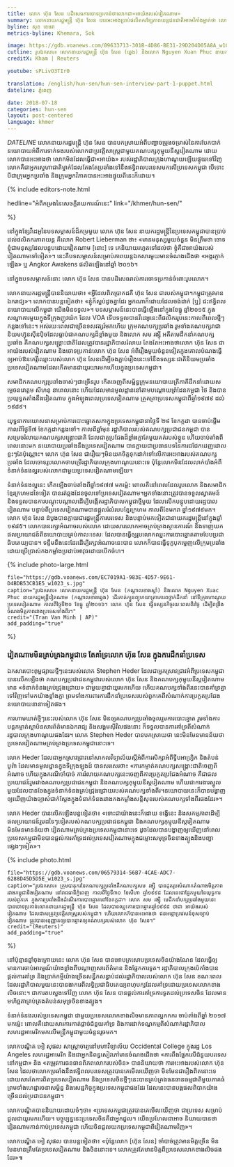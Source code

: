 ```yaml
---
title: លោក ហ៊ុន សែន បដិសេធ​ការ​ចោទ​ប្រកាន់​ថា​លោក​ជា​«អាយ៉ង​របស់​វៀត​ណាម»
summary: លោក​នាយក​រដ្ឋ​មន្ត្រី​ ហ៊ុន សែន បាន​អះអាង​ប្រាប់​ផលិត​ករ​ខ្សែភាពយន្ត​ជនជាតិ​អាមេរិកាំង​ម្នាក់​ថា លោក​គឺជា​អ្នក​សេ្នហា​ជាតិ ដែល​ប្រឆាំង​នឹង​ឥទ្ធិពល​បរទេស បើ​ទោះបី​ជា​គណបក្ស​ប្រឆាំង​ និង​អ្នក​វិភាគ​មួយ​ចំនួន បាន​ចោទ​ប្រកាន់​លោក​ផ្ទុយ​ពី​នេះ​ក៏​ដោយ។
byline: សុខ ខេមរា
metrics-byline: Khemara, Sok

image: https://gdb.voanews.com/09633713-301B-4D86-BE31-29D204D05A8A_w1023_s.jpg
cutline: រូបឯកសារ៖ លោកនាយករដ្ឋមន្ត្រី ហ៊ុន សែន (ឆ្វេង)​ និង​លោក Nguyen Xuan Phuc នាយករដ្ឋមន្ត្រីវៀតណាម ចូលរួម​ពិធី​ចុះ​ហត្ថលេខាមួយនៅ​វិមាន​រដ្ឋាភិបាល​វៀតណាម នៅទីក្រុងហាណូយ ប្រទេស​វៀតណាម។ 
creditX: Kham | Reuters

youtube: sPLivO3TIr0

translation: /english/hun-sen/hun-sen-interview-part-1-puppet.html
dateline: ភ្នំពេញ

date: 2018-07-18
categories: hun-sen
layout: post-centered
language: khmer
---
```



$DATELINE$ លោក​នាយក​រដ្ឋមន្ត្រី ហ៊ុន សែន បាន​បកស្រាយ​អំពី​បញ្ហា​ចម្រូង​ចម្រាស់​នៃ​ការ​បែកបាក់​នយោបាយ​អំពី​ការ​ទាក់ទង​របស់​លោក​ជា​ប្រវត្តិសាស្ត្រ​ជាមួយ​គណបក្ស​កុម្មុយនីស្ត​វៀតណាម ដោយ​លោក​បាន​អះអាង​ថា លោក​មិន​ដែល​ធ្វើជា​«អាយ៉ង» របស់​រដ្ឋាភិបាល​ក្រុង​ហាណូយ​ឡើយ​ ផ្ទុយទៅវិញ​លោក​គឺ​ជា​អ្នក​ស្នេហា​ជាតិ​ម្នាក់​ដែល​តែងតែ​ប្រឆាំង​ទៅ​នឹង​ឥទ្ធិពល​បរទេស​មក​លើ​ប្រទេស​កម្ពុជា បើ​ទោះ​បី​ជា​ក្រុម​អ្នក​ប្រឆាំង និង​ក្រុម​អ្នកវិភាគ​បាន​អះអាង​ផ្ទុយពី​នេះ​ក៏ដោយ។


{% include editors-note.html 

hedline="អំពីកម្រងនៃ​សេចក្តីរាយការណ៍នេះ"
link="/khmer/hun-sen/"

%}


នៅ​ក្នុង​ខ្សែ​វីដេអូ​នៃ​បទ​សម្ភាសន៍​ដ៏កម្រ​មួយ ​លោក ហ៊ុន សែន នាយក​រដ្ឋមន្ត្រី​នៃ​ប្រទេស​កម្ពុជា​ បាន​ប្រាប់​ដល់​ផលិតករភាពយន្ត​ គឺ​លោក Robert ​Lieberman ​ថា៖ «មាន​មនុស្ស​មួយ​ចំនួន​ មិន​ត្រឹម​ថា ចោទ​ខ្ញុំ​ជា​មនុស្ស​ដែល​​បន្តុប​ដោយ​វៀតណាម [នោះ] ទេ​ គេ​និយាយ​រហូត​ទៅ​ដល់​ថា ខ្ញុំ​គឺជា​អា​យ៉ង​របស់​វៀតណាម​ទៅ​ទៀត»។ នេះ​គឺ​បទ​សម្ភាសន៍​សម្រាប់​ភាពយន្ត​ឯកសារ​មួយ​មាន​ចំណង​ជើង​ថា «អង្គរ​ភ្ញាក់​ឡើង» ឬ Angkor Awakens ផលិត​ឡើ​ង​នៅ​ឆ្នាំ ២០១៦។

នៅក្នុង​បទសម្ភាសន៍​នោះ លោក ហ៊ុន សែន បាន​បដិសេធ​រាល់​ការ​ចោទ​ប្រកាន់​ចំពោះ​រូប​លោក។

លោក​នាយក​រដ្ឋមន្ត្រី​បាន​និយាយ​ថា៖ «អ្វី​ដែល​ពិតប្រាកដ​គឺ ហ៊ុន សែន ជា​របស់​កម្ពុជា។​ កម្ពុជា​ត្រូវ​មាន​ឯករាជ្យ»។​ លោក​បាន​បន្ត​ទៀត​ថា៖ «ខ្ញុំ​ក៏​ស្អប់​ដូចគ្នា​ដែរ អ្នកណា​ក៏ដោយ​ដែល​ចង់​ដាក់ [ឬ] ជះ​ឥទ្ធិពល​នយោបាយ​លើ​កម្ពុជា យើង​មិន​ទទួល»។
បទ​សម្ភាសន៍​នេះ​បាន​ធ្វើ​ឡើង​នៅ​ក្នុង​ខែធ្នូ ឆ្នាំ​២០១៥​ ក្នុង​សណ្ឋាគារ​មួយ​ក្នុង​ទីក្រុង​ញូវយ៉ក ដែល VOA ទើប​ទទួល​បាន​វីដេអូ​នេះ​ពី​ផលិករ​រូប​នេះ​កាលពី​ពេល​ថ្មីៗ​កន្លង​ទៅ​នេះ។
អស់​រយៈពេល​ជា​ច្រើន​ទសវត្សរ៍​មក​ហើយ ក្រុម​គណបក្ស​ប្រឆាំង រួមទាំង​គណបក្ស​រាជានិយម​ហ៊្វុនស៊ីនប៉ិច​ដែល​ធ្លាប់​ជា​គណបក្ស​ដ៏​ខ្លាំង​មួយ​ និង​លោក សម រង្ស៊ី អតីត​មេដឹកនាំ​គណបក្ស​ប្រឆាំង​ គឺ​គណបក្ស​សង្គ្រោះជាតិ​ដែល​ត្រូវបាន​រដ្ឋាភិបាល​រំលាយ តែង​តែ​អះអាង​ថា​ លោក ហ៊ុន សែន ជា​អាយ៉ង​របស់​វៀតណាម និង​ចោទ​ប្រកាន់​លោក​ ហ៊ុន សែន អំពី​រឿង​មួយ​ចំនួន​ទៀត ​ក្នុង​គោលបំណង​ធ្វើឲ្យ​អាប់ឱន​កេរ្តិ៍​ឈ្មោះ​របស់​លោក ហ៊ុន សែន ​ដើម្បី​ចង​ភ្ជាប់​រឿងនេះ​ទៅនឹង​ទស្សនៈ​ជាតិនិយម​ប្រឆាំង​ប្រទេស​វៀតណាម​ ដែល​កើត​មាន​ជា​យូរយារ​មក​ហើយ​ក្នុង​ប្រទេស​កម្ពុជា។

សមាជិក​គណបក្ស​ប្រឆាំង​ចាស់ៗ​ជាច្រើន​រូប កើត​ចេញ​ពី​សម្ព័ន្ធ​ក្រុម​នយោបាយ​ត្រីភាគី​ដឹកនាំ​ដោយ​សម្តេច​នរោត្តម​ សីហនុ នា​ពេល​នោះ ហើយ​ដែល​មាន​មូលដ្ឋាន​នៅ​តាម​បណ្តោយ​ព្រំដែន​កម្ពុជា ថៃ និង​បាន​ប្រយុទ្ធ​តតាំង​នឹង​វៀតណាម ក្នុង​អំឡុង​ពេល​ប្រទេស​វៀតណាម ត្រួតត្រា​ប្រទេស​កម្ពុជា​ពីឆ្នាំ​១៩៧៩ ដល់​១៩៨៩។ 

យុទ្ធនាការ​ឃោសនា​សម្រាប់​ការ​បោះឆ្នោត​សភា​ក្នុង​ប្រទេស​កម្ពុជា​នាថ្ងៃទី ២៩ ខែ​កក្កដា បាន​ចាប់​ផ្តើម​កាលពី​ថ្ងៃទី៧ ខែ​កក្កដា​កន្លង​ទៅ។ កាលពី​ឆ្នាំមុន រដ្ឋាភិបាល​របស់​គណបក្ស​ប្រជាជន​កម្ពុជា បាន​សម្រេច​រំលាយ​គណបក្ស​សង្គ្រោះជាតិ ដែល​ជា​គូប្រជែង​ដ៏​ខ្លាំងក្លា​តែ​មួយ​គត់​របស់​ខ្លួន ហើយ​ចាប់​តាំង​ពី​ពេល​នោះ​មក​ នយោបាយ​ប្រឆាំង​នឹង​ប្រទេស​វៀតណាម បាន​ក្លាយជា​ប្រធានបទ​នៃ​ការ​ជជែក​ដេញដោល​ខ្លះៗ​តែប៉ុណ្ណោះ។
លោក​ ហ៊ុន សែន ជា​រឿយៗ​មិន​យក​ចិត្តទុក​ដាក់​ទៅលើ​ការ​អះអាង​របស់​គណបក្ស​ប្រឆាំង​ ដែល​ចោទ​រូប​លោក​ថា​ បម្រើ​រដ្ឋាភិបាល​ក្រុង​ហាណូយ​នោះ​ទេ ប៉ុន្តែ​លោក​មិន​ដែល​លាក់បាំង​អំពី​ទំនាក់​ទំនង​ល្អ​របស់​លោក​ជាមួយ​ប្រទេស​វៀតណាម​ឡើយ។​ 

ទំនាក់​ទំនង​ល្អ​នេះ​ កើតឡើង​ចាប់​តាំង​ពីឆ្នាំ​១៩៧៧​ មក​ម្ល៉េះ ពោល​គឺ​នៅ​ពេល​ដែល​រូប​លោក និង​សមាជិក​ខ្មែរក្រហម​ដទៃទៀត បាន​រត់​ឆ្លងដែន​ចូល​ទៅ​ប្រទេស​វៀតណាម។​ អ្នក​ទាំង​នោះ​ត្រូវបាន​ទទួល​ស្វាគមន៍​ និង​ទទួល​បាន​ការ​បណ្តុះ​បណ្តាល​ដើម្បី​បង្កើត​រដ្ឋាភិបាល​កម្ពុជា​ថ្មី​មួយ ដែល​លើក​បន្តុប​ដោយ​រដ្ឋបាល​វៀតណាម​ បន្ទាប់ពី​ប្រទេស​វៀតណាម​បាន​ផ្តួល​រំលំ​របប​ខ្មែរក្រហម កាលពី​ខែមករា ​ឆ្នាំ១៩៧៩​មក។
​
លោក​ ហ៊ុន​ សែន ដំបូង​បាន​ក្លាយ​ជា​រដ្ឋមន្ត្រីការ​បរទេស និង​បន្ទាប់មក​ទៀត​ជា​នាយក​រដ្ឋមន្ត្រី​នៅក្នុងឆ្នាំ​១៩៨៥។​ លោក​បាន​រក្សា​អំណាច​របស់​លោក ដោយសារ​លោក​អាច​គ្រប់គ្រង​ស្ថានការណ៍ និង​ទាញ​យក​ផលប្រយោជន៍​ពី​នយោបាយ​គ្រប់​កាលៈទេសៈ ដែល​បាន​ធ្វើ​ឲ្យ​រូប​លោក​ឈ្នះ​ការ​បោះឆ្នោត​តាម​បែប​ប្រជាធិបតេយ្យ​បាន។ ទន្ទឹមនឹង​នេះ​ដែរ ​ដើម្បី​រក្សា​អំណាច​នេះ​បាន លោក​ក៏​បាន​ធ្វើ​ទុក្ខបុកម្នេញ​លើ​ក្រុម​ប្រឆាំង​ដោយ​ប្រើប្រាស់​កង​កម្លាំង​ប្រដាប់​អាវុធ​ដោយ​បើក​ចំហ។






{% include photo-large.html 
 
	file="https://gdb.voanews.com/EC7019A1-983E-4D57-9E61-D4BDB53CB1E5_w1023_s.jpg"
	caption="រូបឯកសារ៖ លោក​នាយករដ្ឋមន្ត្រី ហ៊ុន សែន (កណ្តាលខាងស្តាំ) និងលោក Nguyen Xuac Phuc នាយករដ្ឋមន្ត្រីវៀតណាម (កណ្តាលខាងឆ្វេង) ដើរកាត់​ក្បួន​ព្យុហយាត្រា​គោរពថ្នាក់​ដឹកនាំ នៅ​ទីក្រុង​ហាណូយ ប្រទេសវៀតណាម កាលពីថ្ងៃទី២០ ខែធ្នូ ឆ្នាំ២០១៦។ លោក​ ហ៊ុន សែន ធ្វើទស្សនកិច្ចរយៈពេលពីរថ្ងៃ ដើម្បីពង្រឹង​ចំណង​មិត្តភាព​រវាង​ប្រទេស​ទាំងពីរ។"
	credit="(Tran Van Minh | AP)"
	add_padding="true"

%}


### វៀតណាម​មិន​គ្រប់គ្រង​កម្ពុជា​ទេ តែ​គាំទ្រ​លោក ហ៊ុ​ន សែន ក្នុងការ​ដឹកនាំ​ប្រទេស ###

ឯកសារ​បោះពុម្ព​ផ្សាយ​ថ្មីៗ​នេះ​របស់​លោក Stephen Heder ដែល​ជា​អ្នក​ស្រាវជ្រាវ​អំពី​ប្រទេស​កម្ពុជា​ បាន​លើកឡើង​ថា គណបក្ស​ប្រជាជន​កម្ពុជា​របស់​លោក ហ៊ុន សែន និង​គណបក្ស​កុម្មុយនីស្ត​វៀតណាម​មាន «ទំនាក់ទំនង​គ្រប់​ជ្រុង​ជ្រោយ» ជាមួយ​គ្នា​ជា​យូរ​មក​ហើយ ហើយ​គណបក្ស​ទាំងពីរ​នេះ​បាន​គាំទ្រ​គ្នា​ទៅវិញ​ទៅមក​យ៉ាង​ខ្លាំងក្លា ព្រមទាំង​ការពារ​ការ​ដឹក​នាំ​ប្រទេស​របស់​ពួកគេ​ពី​សំណាក់​ការ​ប្រកួតប្រជែង​នយោបាយ​នានា​ទៀត​ផង។

ការ​ហាម​ឃាត់​ថ្មីៗ​នេះ​របស់​លោក ហ៊ុន​ សែន ​មិន​ឲ្យ​គណបក្ស​ប្រឆាំង​ចូលរួម​ការ​បោះឆ្នោត រួម​ទាំង​ការ​បន្ត​កម្ចាត់​ស្ថាប័ន​សារព័ត៌មាន​ឯករាជ្យ និង​សង្គម​ស៊ីវិល​ផង​នោះ ក៏​ទទួល​បាន​ការ​គាំទ្រ​ពី​សំណាក់​រដ្ឋបាល​ក្រុង​ហាណូយ​ផងដែរ។ លោក Stephen Heder បាន​បកស្រាយ​ថា នេះ​មិនមែន​មាន​ន័យ​ថា ប្រទេស​វៀតណាម​គ្រប់គ្រង​ប្រទេស​កម្ពុជា​នោះ​ទេ។

លោក​ Heder ដែល​ជា​អ្នក​ស្រាវជ្រាវ​នៅ​សាកល​វិទ្យាល័យ​ស្តី​អំពី​ការ​សិក្សា​អំពី​ទ្វីបអាហ្វ្រិក និង​តំបន់​បូព៌ា ដែល​មាន​មូលដ្ឋាន​ក្នុង​ទីក្រុងឡុងដ៍ បាន​សរសេរ​ថា៖ «ការ​កម្ចាត់​គណបក្ស​សង្គ្រោះជាតិ​ចេញ​ពី​អំណាច ហើយ​ក្នុង​ករណី​ចាំបាច់​ ការ​រំលាយ​គណបក្ស​នេះ​ចេញ​ពី​ការ​ប្រកួត​ប្រជែង​អំណាច គឺជា​ផល​ប្រយោជន៍​រួម​រវាង​គណបក្ស​ប្រជាជន​កម្ពុជា​ និង​គណបក្ស​កុម្មុយនីស្ត​វៀតណាម ហើយ​ជា​ការងារ​ស្នូល​មួយ​ ដែល​បាន​ចែង​ក្នុង​ទំនាក់​ទំនង​គ្រប់​ជ្រុងជ្រោយ​របស់​គណបក្ស​ទាំងពីរ។​ 
នយោបាយ​នេះ​ក៏បាន​បង្ហាញ​ឲ្យ​ឃើញ​យ៉ាង​ច្បាស់​ជាក់ស្តែង​ក្នុង​ទំនាក់​ទំនង​រវាង​កង​កម្លាំង​សន្តិសុខ​របស់​គណបក្ស​ទាំងពីរ​ផង​ដែរ»។

លោក​ Heder បាន​លើកឡើង​បន្ត​ទៀត​ថា៖ «ទោះជា​យ៉ាងនេះ​ក៏ដោយ ទង្វើ​នេះ និង​សកម្មភាព​ដើម្បី​ផលប្រយោជន៍​រួម​ដទៃៗ​ទៀត​របស់​គណបក្ស​ប្រជាជន​កម្ពុជា និង​គណបក្ស​កុម្មុយនីស្ត​វៀតណាម​ មិនមែន​មានន័យ​ថា​ វៀតណាម​គ្រប់គ្រង​ប្រទេស​កម្ពុជា​នោះ​ទេ ដូច​ដែល​បាន​បង្ហាញ​ឲ្យ​ឃើញ​នៅពេល​ប្រទេស​កម្ពុជា​​មិនបាន​​ផ្តល់​ការ​គាំទ្រ​ដល់​ប្រទេស​វៀតណាម​ក្នុង​ជម្លោះ​សមុទ្រ​ចិន​ខាង​ត្បូង​និង​បញ្ហា​ផ្សេងៗ​ទៀត»។





{% include photo.html 
 
	file="https://gdb.voanews.com/06579314-56B7-4CAE-ADC7-6288D45D5D5E_w1023_s.jpg"
	caption="រូបឯកសារ៖ ក្រុមបាតុករនៃគណបក្សប្រឆាំងគឺគណបក្សសម រង្ស៊ី បានដុតរូប​សំណាក​តំណាង​មិត្តភាព​រវាង​កម្ពុជានិងវៀតណាម នៅរាជធានីភ្នំពេញ កាលពីថ្ងៃទី៣០ ខែសីហា ឆ្នាំ១៩៩៨ ដែលនេះជាផ្នែកមួយ​នៃ​យុទ្ធការរបស់​ពួកគេ ក្នុងការប្រឆាំង​នឹង​ដំណើរការ​បោះឆ្នោត​នៅខែកក្កដា។ លោក សម រង្ស៊ី មេដឹកនាំ​បក្ស​ប្រឆាំង​មួយ​នេះ បាន​ចោទ​ប្រកាន់លោក​នាយករដ្ឋ​មន្ត្រី ហ៊ុន សែន ដែល​បាន​ឈ្នះការបោះឆ្នោតឆ្នាំ១៩៩៨ ថា​ជា​ អាយ៉ងរបស់​វៀតណាម ដែល​ជា​សត្រូវ​ប្រវត្តិសាស្ត្រ​របស់​កម្ពុជា។ ហើយ​លោក​ក៏​បាន​អះអាង​ថា ជន​អន្តោប្រវេសន៍​ខុស​ច្បាប់​វៀតណាម ត្រូវបាន​អនុញ្ញាត​ឲ្យ​បោះឆ្នោត​ឲ្យ​គណបក្ស​របស់​លោក ហ៊ុន សែន។"
	credit="(Reuters)"
	add_padding="true"

%}



នៅ​ប៉ុន្មាន​ឆ្នាំ​ចុងក្រោយ​នេះ លោក ហ៊ុន សែន បាន​អោប​ក្រសោប​ប្រទេស​ចិន​យ៉ាង​ណែន ដែល​ធ្វើ​ឲ្យ​មាន​ការ​ចាប់​អារម្មណ៍​យ៉ាងខ្លាំង​ពី​បណ្តាញ​សារព័ត៌មាន និង​ផ្នែក​ការទូត។ រដ្ឋាភិបាល​ក្រុងប៉េកាំង​បាន​ផ្តល់​ការ​គាំទ្រ​ និង​ប្រាក់​កម្ចី​យ៉ាង​ច្រើន​សន្ធឹក​សន្ធាប់​ដល់​រដ្ឋាភិបាល​របស់​លោក ហ៊ុន សែន ខណៈ​ពេល​ដែល​រដ្ឋាភិបាល​មួយ​នេះ​បាន​ងាក​រេ​ពី​លទ្ធិប្រជាធិបតេយ្យ​ពហុបក្ស ​ដែល​គាំទ្រ​ដោយ​ប្រទេស​លោក​ខាង​លិច​នោះ។ ជា​ការ​តប​ស្នង​ទៅ​វិញ លោក ហ៊ុន សែន បាន​ផ្តល់​ការ​គាំទ្រ​ការទូត​ដល់​ប្រទេស​ចិន ​ដែល​មាន​មហិច្ឆតា​គ្រប់គ្រង​តំបន់​សមុទ្រ​ចិនខាងត្បូង។ 

ទំនាក់ទំនង​របស់​ប្រទេស​កម្ពុជា ជាមួយ​ប្រទេស​លោក​ខាង​លិច​មាន​ភាព​ល្អកកករ ចាប់តាំង​ពី​ឆ្នាំ ២០១៧ មក​ម្ល៉េះ ពោល​គឺ​ដោយសារ​ការ​កាត់ផ្តាច់​ជំនួយ​គាំទ្រ និង​ការ​ដាក់​ទណ្ឌកម្ម​ពី​សំណាក់​រដ្ឋាភិបាល​សហរដ្ឋអាមេរិក​មក​លើ​មន្ត្រីកម្ពុជា​មួយ​ចំនួន​រួច​មក។ 

លោក​បណ្ឌិត អៀ សុផល សាស្ត្រាចារ្យ​នៅ​មហាវិទ្យាល័យ Occidental College ក្នុងរដ្ឋ Los Angeles សហរដ្ឋអាមេរិក និង​ជា​អ្នក​និពន្ធ​សៀវភៅ​មាន​ចំណង​ជើង​ថា «ការ​ពឹង​ផ្អែក​លើ​ជំនួយ​បរទេស​នៅ​កម្ពុជា» និង «តម្រូវការ​ធនធាន​ពិភព​លោក​របស់​ចិន»​ បាន​និយាយ​ថា ការ​អះអាង​របស់​លោក ហ៊ុន សែន ដែល​ថា​លោក​ប្រឆាំង​នឹង​ឥទ្ធិពល​បរទេស​ត្រូវបាន​គេ​មើល​ឃើញ​ថា មិនមែន​ជា​រឿង​ពិត​នោះ​ទេ ដោយសារតែ​ការពិត​ប្រទេស​វៀតណាម និង​ប្រទេស​ចិន​ថ្មីៗនេះ​បាន​គ្រប់គ្រង​ធនធាន​ធម្មជាតិ​មួយ​ភាគធំ ព្រមទាំង​ហេដ្ឋា​រចនា​សម្ព័ន្ធ និង​សេដ្ឋកិច្ច​ក្នុង​ប្រទេស​កម្ពុជាផង​ដែរ​ ដែល​នេះ​បានបង្ក​ផល​ពិបាក​យ៉ាង​ច្រើន​ដល់ប្រជាជន​កម្ពុជា។ 

លោក​បណ្ឌិត​បាន​និយាយ​ដោយ​ចំៗ​ថា៖ «ប្រទេស​កម្ពុជា​ត្រូវបាន​គេ​មើល​ឃើញ​ថា ជា​ប្រទេស សម្រាប់​ជួល​ជា​យូរ​មក​ហើយ។​ បច្ចុប្បន្ន​នេះ​ប្រទេសចិន​គឺជា​អ្នក​ជួល។​ យើង​ប្រហែល​ជា​អាច និយាយ​បាន​ថា វៀតណាម​កាន់កាប់​ប្រទេស​កម្ពុជា ហើយ​ចិន​ជួល​យក​ប្រទេសកម្ពុជា​ពី​វៀតណាម​វិញ»។

លោកបណ្ឌិត អៀ សុផល បាន​បន្ត​ទៀត​ថា៖ «ប៉ុន្តែ​លោក [ហ៊ុន សែន] ចាំបាច់​ត្រូវ​មាន​មិត្ត​ច្រើន មិន​មែន​មាន​ត្រឹមតែ​ប្រទេស​វៀតណាម និង​ចិន​នោះ​ទេ។ លោក​ត្រូវ​តែ​មាន​មិត្ត​ពី​ប្រទេស​លោកខាង​លិច​ផង​ដែរ»៕

